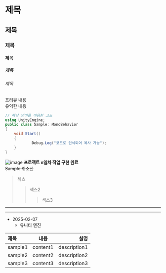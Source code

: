 # 제목
## 제목
### 제목
#### 제목
##### 제목
###### 제목
프리뷰 내용<br>
유익한 내용
```cs
// 해당 언어를 이용한 코드
using UnityEngine;
public class Sample: MonoBehavior
{
    void Start()
    {
            Debug.Log("코드로 인식되어 복사 가능");
    }
}
```
![image](https://github.com/user-attachments/assets/e8e7e0ad-6d79-4200-ab5a-8f8e1936c4dd)
**프로젝트 n일차 작업 구현 완료** <br>
~~Sample 취소선~~
> 섹스
>> 섹스2
>>> 섹스3
----------------------------------------------------------
<hr>

+ 2025-02-07
    + 유니티 엔진
    
|제목|내용|설명|
|:------|:---:|----:|
|sample1|content1|description1|
|sample2|content2|description2|
|sample3|content3|description3|
